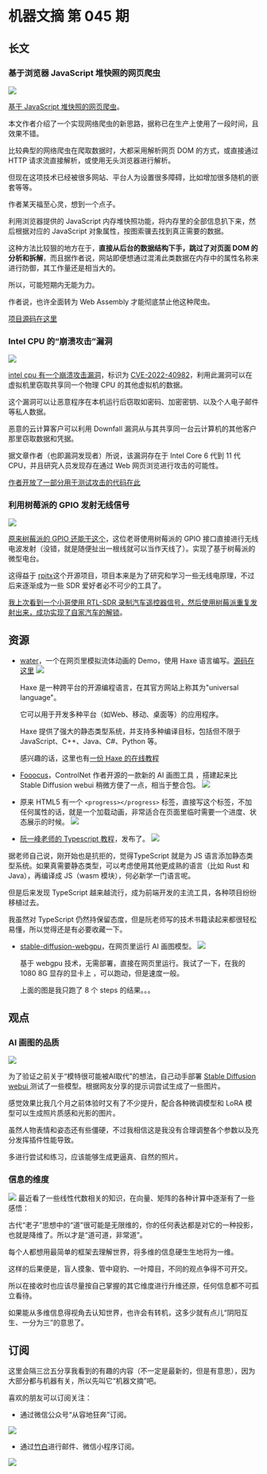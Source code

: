 # 机器文摘 第 045 期

## 长文
### 基于浏览器 JavaScript 堆快照的网页爬虫
![](2023-08-15-13-23-22.png)

[基于 JavaScript 堆快照的网页爬虫](https://www.adriancooney.ie/blog/web-scraping-via-javascript-heap-snapshots)。

本文作者介绍了一个实现网络爬虫的新思路，据称已在生产上使用了一段时间，且效果不错。

比较典型的网络爬虫在爬取数据时，大都采用解析网页 DOM 的方式，或直接通过 HTTP 请求流直接解析，或使用无头浏览器进行解析。

但现在这项技术已经被很多网站、平台人为设置很多障碍，比如增加很多随机的嵌套等等。

作者某天福至心灵，想到一个点子。

利用浏览器提供的 JavaScript 内存堆快照功能，将内存里的全部信息扒下来，然后根据对应的 JavaScript 对象属性，按图索骥去找到真正需要的数据。

这种方法比较狠的地方在于，**直接从后台的数据结构下手，跳过了对页面 DOM 的分析和拆解**，而且据作者说，网站即便想通过混淆此类数据在内存中的属性名称来进行防御，其工作量还是相当大的。

所以，可能短期内无能为力。

作者说，也许全面转为 Web Assembly 才能彻底禁止他这种爬虫。

[项目源码在这里](https://github.com/adriancooney/puppeteer-heap-snapshot)

### Intel CPU 的“崩溃攻击”漏洞
![](2023-08-15-13-23-45.png)

[intel cpu 有一个崩溃攻击漏洞](https://downfall.page)，标识为 [CVE-2022-40982](https://cve.mitre.org/cgi-bin/cvename.cgi?name=CVE-2022-40982)，利用此漏洞可以在虚拟机里窃取共享同一个物理 CPU 的其他虚拟机的数据。

这个漏洞可以让恶意程序在本机运行后窃取如密码、加密密钥、以及个人电子邮件等私人数据。

恶意的云计算客户可以利用 Downfall 漏洞从与其共享同一台云计算机的其他客户那里窃取数据和凭据。

据文章作者（也即漏洞发现者）所说，该漏洞存在于 Intel Core 6 代到 11 代 CPU，并且研究人员发现存在通过 Web 网页浏览进行攻击的可能性。

[作者开放了一部分用于测试攻击的代码在此](https://github.com/flowyroll/downfall/tree/main/POC)

### 利用树莓派的 GPIO 发射无线信号
![](2023-08-15-13-24-15.png)

[原来树莓派的 GPIO 还能干这个](https://hackaday.com/2021/04/06/fan-tastic-misuse-of-raspberry-pi-gpio/)，这位老哥使用树莓派的 GPIO 接口直接进行无线电波发射（没错，就是随便扯出一根线就可以当作天线了）。实现了基于树莓派的微型电台。

这得益于 [rpitx](https://github.com/F5OEO/rpitx)这个开源项目，项目本来是为了研究和学习一些无线电原理，不过后来逐渐成为一些 SDR 爱好者必不可少的工具了。

[我上次看到一个小哥使用 RTL-SDR 录制汽车遥控器信号，然后使用树莓派重复发射出来，成功实现了自家汽车的解锁](https://www.youtube.com/watch?v=M2JY1_Xmokg&t=8s)。

## 资源
- [water](https://oimo.io/works/water/)，一个在网页里模拟流体动画的 Demo，使用 Haxe 语言编写。[源码在这里](https://github.com/saharan/works/tree/main/water)
  ![](2023-08-15-13-24-42.png)

  Haxe 是一种跨平台的开源编程语言，在其官方网站上称其为"universal language"。 

  它可以用于开发多种平台（如Web、移动、桌面等）的应用程序。

  Haxe 提供了强大的静态类型系统，并支持多种编译目标，包括但不限于 JavaScript、C++、Java、C#、Python 等。

  感兴趣的话，这里也有[一份 Haxe 的在线教程](https://daobook.github.io/haxe-book/docs/start/00_intro.html)

- [Fooocus](https://github.com/lllyasviel/Fooocus)，ControlNet 作者开源的一款新的 AI 画图工具 ，搭建起来比 Stable Diffusion webui 稍微方便了一点，相当于整合包。
  ![](2023-08-15-13-25-40.png)
  
- 原来 HTML5 有一个 `<progress></progress>` 标签，直接写这个标签，不加任何属性的话，就是一个加载动画，非常适合在页面里临时需要一个进度、状态展示的时候。
  ![](2023-08-15-13-25-55.png) 

- [阮一峰老师的 Typescript 教程](https://wangdoc.com/typescript/)，发布了。
  ![](2023-08-15-13-26-13.png)

据老师自己说，刚开始也是抗拒的，觉得TypeScript 就是为 JS 语言添加静态类型系统。如果真需要静态类型，可以考虑使用其他更成熟的语言（比如 Rust 和 Java），再编译成 JS（wasm 模块），何必新学一门语言呢。

但是后来发现 TypeScript 越来越流行，成为前端开发的主流工具，各种项目纷纷移植过去。

我虽然对 TypeScript 仍然持保留态度，但是阮老师写的技术书籍读起来都很轻松易懂，所以觉得还是有必要收藏一下​​​。

- [stable-diffusion-webgpu](https://islamov.ai/stable-diffusion-webgpu/)，在网页里运行 AI 画图模型。
  ![](2023-08-15-13-26-55.png)

  基于 webgpu 技术，无需部署，直接在网页里运行。我试了一下，在我的 1080 8G 显存的显卡上 ，可以跑动，但是速度一般。

  上面的图是我只跑了 8 个 steps 的结果。。。 ​​​

## 观点
### AI 画图的品质
![](2023-08-15-13-27-30.png)

为了验证之前关于“模特很可能被AI取代”的想法，自己动手部署 [Stable Diffusion webui ](https://github.com/AUTOMATIC1111/stable-diffusion-webui) 测试了一些模型。根据网友分享的提示词尝试生成了一些图片。

感觉效果比我几个月之前体验时又有了不少提升，配合各种微调模型和 LoRA 模型可以生成照片质感和光影的图片。

虽然人物表情和姿态还有些僵硬，不过我相信这是我没有合理调整各个参数以及充分发挥插件性能导致。

多进行尝试和练习，应该能够生成更逼真、自然的照片。

### 信息的维度
![](2023-08-15-13-28-20.png)
最近看了一些线性代数相关的知识，在向量、矩阵的各种计算中逐渐有了一些感悟：

古代“老子”思想中的“道”很可能是无限维的，你的任何表达都是对它的一种投影，也就是降维了。所以才是“道可道，非常道”。

每个人都想用最简单的框架去理解世界，将多维的信息硬生生地将为一维。

这样的后果便是，盲人摸象、管中窥豹、一叶障目，不同的观点争得不可开交。

所以在接收时也应该尽量按自己掌握的其它维度进行升维还原，任何信息都不可孤立看待。

如果能从多维信息得视角去认知世界，也许会有转机，这多少就有点儿“阴阳互生、一分为三”的意思了。

## 订阅
这里会隔三岔五分享我看到的有趣的内容（不一定是最新的，但是有意思），因为大部分都与机器有关，所以先叫它“机器文摘”吧。

喜欢的朋友可以订阅关注：

- 通过微信公众号“从容地狂奔”订阅。

![](../weixin.jpg)

- 通过[竹白](https://zhubai.love/)进行邮件、微信小程序订阅。

![](../zhubai.jpg)